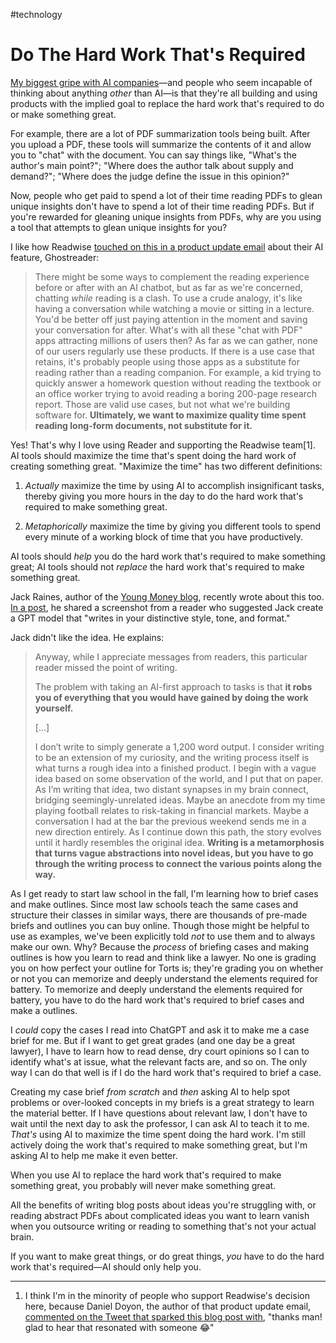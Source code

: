 #technology 
# Do The Hard Work That's Required

[My biggest gripe with AI companies](https://x.com/dltnio/status/1813267142642639201)—and people who seem incapable of thinking about anything *other* than AI—is that they're all building and using products with the implied goal to replace the hard work that's required to do or make something great.

For example, there are a lot of PDF summarization tools being built. After you upload a PDF, these tools will summarize the contents of it and allow you to "chat" with the document. You can say things like, "What's the author's main point?"; "Where does the author talk about supply and demand?"; "Where does the judge define the issue in this opinion?"

 Now, people who get paid to spend a lot of their time reading PDFs to glean unique insights don't have to spend a lot of their time reading PDFs. But if you're rewarded for gleaning unique insights from PDFs, why are you using a tool that attempts to glean unique insights for you?

I like how Readwise [touched on this in a product update email](https://readwise.io/reader/update-july2024) about their AI feature, Ghostreader:

> There might be some ways to complement the reading experience before or after with an AI chatbot, but as far as we're concerned, chatting _while_ reading is a clash. To use a crude analogy, it's like having a conversation while watching a movie or sitting in a lecture. You'd be better off just paying attention in the moment and saving your conversation for after. What's with ​all these "chat with PDF" apps attracting millions of users then? As far as we can gather, none of our users regularly use these products. If there is a use case that retains, it's probably people using those apps as a substitute for reading rather than a reading companion. For example, a kid trying to quickly answer a homework question without reading the textbook or an office worker trying to avoid reading a boring 200-page research report. Those are valid use cases, but not what we're building software for. **Ultimately, we want to maximize quality time spent reading long-form documents, not substitute for it.**

Yes! That's why I love using Reader and supporting the Readwise team[1]. AI tools should maximize the time that's spent doing the hard work of creating something great. "Maximize the time" has two different definitions:

1. *Actually* maximize the time by using AI to accomplish insignificant tasks, thereby giving you more hours in the day to do the hard work that's required to make something great.
   
2. *Metaphorically* maximize the time by giving you different tools to spend every minute of a working block of time that you have productively.

AI tools should *help* you do the hard work that's required to make something great; AI tools should not *replace* the hard work that's required to make something great.

Jack Raines, author of the [Young Money blog](https://www.youngmoney.co/), recently wrote about this too. [In a post](https://www.youngmoney.co/p/the-purpose-of-things-isnt-to-stop), he shared a screenshot from a reader who suggested Jack create a GPT model that "writes in your distinctive style, tone, and format."

Jack didn't like the idea. He explains:

> Anyway, while I appreciate messages from readers, this particular reader missed the point of writing.
> 
> The problem with taking an AI-first approach to tasks is that **it robs you of everything that you would have gained by doing the work yourself.**
> 
> [...]
> 
> I don’t write to simply generate a 1,200 word output. I consider writing to be an extension of my curiosity, and the writing process itself is what turns a rough idea into a finished product. I begin with a vague idea based on some observation of the world, and I put that on paper. As I’m writing that idea, two distant synapses in my brain connect, bridging seemingly-unrelated ideas. Maybe an anecdote from my time playing football relates to risk-taking in financial markets. Maybe a conversation I had at the bar the previous weekend sends me in a new direction entirely. As I continue down this path, the story evolves until it hardly resembles the original idea. **Writing is a metamorphosis that turns vague abstractions into novel ideas, but you have to go through the writing process to connect the various points along the way.**

As I get ready to start law school in the fall, I'm learning how to brief cases and make outlines. Since most law schools teach the same cases and structure their classes in similar ways, there are thousands of pre-made briefs and outlines you can buy online. Though those might be helpful to use as examples, we've been explicitly told *not* to use them and to always make our own. Why? Because the *process* of briefing cases and making outlines is how you learn to read and think like a lawyer. No one is grading you on how perfect your outline for Torts is; they're grading you on whether or not you can memorize and deeply understand the elements required for battery. To memorize and deeply understand the elements required for battery, you have to do the hard work that's required to brief cases and make a outlines.

I *could* copy the cases I read into ChatGPT and ask it to make me a case brief for me. But if I want to get great grades (and one day be a great lawyer), I have to learn how to read dense, dry court opinions so I can to identify what's at issue, what the relevant facts are, and so on. The only way I can do that well is if I do the hard work that's required to brief a case.

Creating my case brief *from scratch* and *then* asking AI to help spot problems or over-looked concepts in my briefs is a great strategy to learn the material better. If I have questions about relevant law, I don't have to wait until the next day to ask the professor, I can ask AI to teach it to me. *That's* using AI to maximize the time spent doing the hard work. I'm still actively doing the work that's required to make something great, but I'm asking AI to help me make it even better.

When you use AI to replace the hard work that's required to make something great, you probably will never make something great.

All the benefits of writing blog posts about ideas you're struggling with, or reading abstract PDFs about complicated ideas you want to learn vanish when you outsource writing or reading to something that's not your actual brain.

If you want to make great things, or do great things, *you* have to do the hard work that's required—AI should only help you.

---

1. I think I'm in the minority of people who support Readwise's decision here, because Daniel Doyon, the author of that product update email, [commented on the Tweet that sparked this blog post with](https://x.com/deadly_onion/status/1813679541895979405), "thanks man! glad to hear that resonated with someone 😂"

